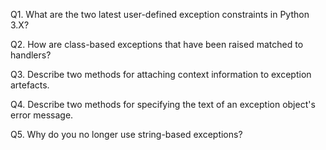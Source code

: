 ﻿
Q1. What are the two latest user-defined exception constraints in Python 3.X?



Q2. How are class-based exceptions that have been raised matched to handlers?



Q3. Describe two methods for attaching context information to exception artefacts.



Q4. Describe two methods for specifying the text of an exception object's error message.



Q5. Why do you no longer use string-based exceptions?

